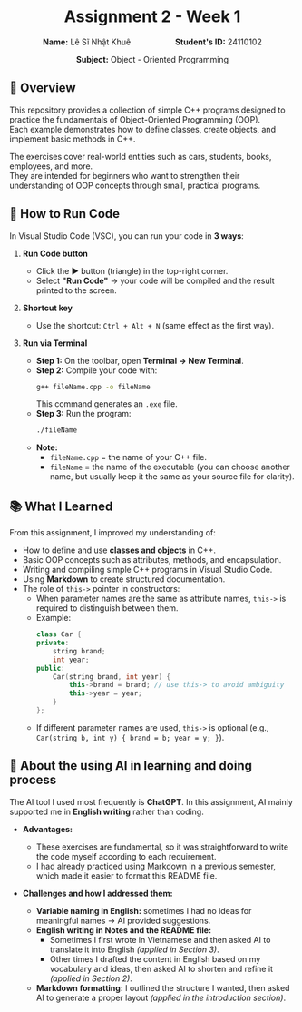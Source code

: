 <h1 align="center">Assignment 2 - Week 1</h1>

<p align="center">
  <b>Name:</b> Lê Sĩ Nhật Khuê &nbsp;&nbsp;&nbsp;&nbsp;&nbsp;&nbsp;&nbsp;&nbsp;&nbsp;&nbsp;&nbsp;&nbsp;&nbsp;&nbsp;&nbsp;&nbsp;&nbsp;&nbsp; <b>Student's ID:</b> 24110102
</p>

<p align="center">
  <b>Subject:</b> Object - Oriented Programming
</p>

## 📖 Overview  

This repository provides a collection of simple C++ programs designed to practice the fundamentals of Object-Oriented Programming (OOP).  
Each example demonstrates how to define classes, create objects, and implement basic methods in C++.  

The exercises cover real-world entities such as cars, students, books, employees, and more.  
They are intended for beginners who want to strengthen their understanding of OOP concepts through small, practical programs.  

 
## 🚀 How to Run Code

In Visual Studio Code (VSC), you can run your code in **3 ways**:

1. **Run Code button**  
   - Click the ▶️ button (triangle) in the top-right corner.  
   - Select **"Run Code"** → your code will be compiled and the result printed to the screen.  

2. **Shortcut key**  
   - Use the shortcut: `Ctrl + Alt + N` (same effect as the first way).  

3. **Run via Terminal**  
   - **Step 1:** On the toolbar, open **Terminal → New Terminal**.  
   - **Step 2:** Compile your code with:
     ```bash
     g++ fileName.cpp -o fileName
     ```
     This command generates an `.exe` file.
   - **Step 3:** Run the program:
     ```bash
     ./fileName
     ```
   - **Note:**  
     - `fileName.cpp` = the name of your C++ file.  
     - `fileName` = the name of the executable (you can choose another name, but usually keep it the same as your source file for clarity).

## 📚 What I Learned  

From this assignment, I improved my understanding of:  
- How to define and use **classes and objects** in C++.  
- Basic OOP concepts such as attributes, methods, and encapsulation.  
- Writing and compiling simple C++ programs in Visual Studio Code.  
- Using **Markdown** to create structured documentation.  
- The role of `this->` pointer in constructors:  
  - When parameter names are the same as attribute names, `this->` is required to distinguish between them.  
  - Example:  
    ```cpp
    class Car {
    private:
        string brand;
        int year;
    public:
        Car(string brand, int year) {
            this->brand = brand; // use this-> to avoid ambiguity
            this->year = year;
        }
    };
    ```
  - If different parameter names are used, `this->` is optional (e.g., `Car(string b, int y) { brand = b; year = y; }`).  


    
## 🤖 About the using AI in learning and doing process  

The AI tool I used most frequently is **ChatGPT**. In this assignment, AI mainly supported me in **English writing** rather than coding.  

- **Advantages:**  
  - These exercises are fundamental, so it was straightforward to write the code myself according to each requirement.  
  - I had already practiced using Markdown in a previous semester, which made it easier to format this README file.  

- **Challenges and how I addressed them:**  
  - **Variable naming in English:** sometimes I had no ideas for meaningful names → AI provided suggestions.  
  - **English writing in Notes and the README file:**  
    - Sometimes I first wrote in Vietnamese and then asked AI to translate it into English _(applied in Section 3)_.  
    - Other times I drafted the content in English based on my vocabulary and ideas, then asked AI to shorten and refine it _(applied in Section 2)_.  
  - **Markdown formatting:** I outlined the structure I wanted, then asked AI to generate a proper layout _(applied in the introduction section)_.  



